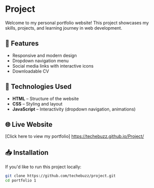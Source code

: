 # Project
Welcome to my personal portfolio website! This project showcases my skills, projects, and learning journey in web development.  

## 🚀 Features  
- Responsive and modern design  
- Dropdown navigation menu  
- Social media links with interactive icons  
- Downloadable CV  

## 🔧 Technologies Used  
- **HTML** – Structure of the website  
- **CSS** – Styling and layout  
- **JavaScript** – Interactivity (dropdown navigation, animations)

 ## 🌐 Live Website

[Click here to view my portfolio]   https://techebuzz.github.io/Project/

## 📥 Installation  
If you'd like to run this project locally:  

```sh
git clone https://github.com/techebuzz/project.git  
cd portfolio 1 
